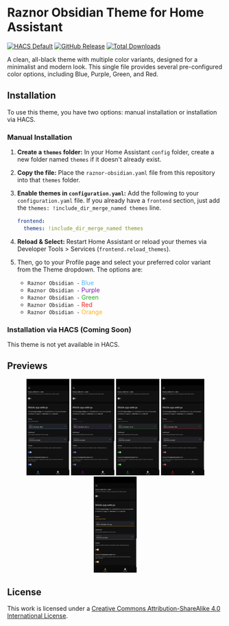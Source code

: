 # Raznor Obsidian Theme for Home Assistant
<p align="left">
  <a href="https://github.com/hacs/default" target="_blank"><img src="https://img.shields.io/badge/HACS-Default-21B4F0.svg?style=for-the-badge" alt="HACS Default"></a>
  <a href="https://github.com/Raznor09/raznor-obsidian/releases/latest" target="_blank"><img src="https://img.shields.io/github/v/release/Raznor09/raznor-obsidian?style=for-the-badge" alt="GitHub Release"></a>
  <a href="https://github.com/Raznor09/raznor-obsidian/releases" target="_blank"><img src="https://img.shields.io/github/downloads/Raznor09/raznor-obsidian/total?style=for-the-badge" alt="Total Downloads"></a>
</p>
A clean, all-black theme with multiple color variants, designed for a minimalist and modern look. This single file provides several pre-configured color options, including Blue, Purple, Green, and Red.

## Installation

To use this theme, you have two options: manual installation or installation via HACS.

### Manual Installation

1.  **Create a `themes` folder:** In your Home Assistant `config` folder, create a new folder named `themes` if it doesn't already exist.
2.  **Copy the file:** Place the `raznor-obsidian.yaml` file from this repository into that `themes` folder.
3.  **Enable themes in `configuration.yaml`:** Add the following to your `configuration.yaml` file. If you already have a `frontend` section, just add the `themes: !include_dir_merge_named themes` line.

    ```yaml
    frontend:
      themes: !include_dir_merge_named themes
    ```
4.  **Reload & Select:** Restart Home Assistant or reload your themes via Developer Tools > Services (`frontend.reload_themes`).
5.  Then, go to your Profile page and select your preferred color variant from the Theme dropdown. The options are:
    * `Raznor Obsidian -` <font color="#53B3FF">Blue</font>
    * `Raznor Obsidian -` <font color="#7E1AB2">Purple</font>
    * `Raznor Obsidian -` <font color="#1AB21A">Green</font>
    * `Raznor Obsidian -` <font color="#FF1A1A">Red</font>
    * `Raznor Obsidian -` <font color="#FFB21A">Orange</font>

### Installation via HACS (Coming Soon)

This theme is not yet available in HACS.

## Previews

<p align="center">
  <img alt="Blue theme preview" src="https://raw.githubusercontent.com/Raznor09/raznor-obsidian/main/images/blue.png" width="20%">
  <img alt="Purple theme preview" src="https://raw.githubusercontent.com/Raznor09/raznor-obsidian/main/images/purple.png" width="20%">
  <img alt="Green theme preview" src="https://raw.githubusercontent.com/Raznor09/raznor-obsidian/main/images/green.png" width="20%">
  <img alt="Red theme preview" src="https://raw.githubusercontent.com/Raznor09/raznor-obsidian/main/images/red.png" width="20%">
  <img alt="Orange theme preview" src="https://raw.githubusercontent.com/Raznor09/raznor-obsidian/main/images/orange.png" width="20%">
</p>

## License
This work is licensed under a [Creative Commons Attribution-ShareAlike 4.0 International License](http://creativecommons.org/licenses/by-sa/4.0/).
